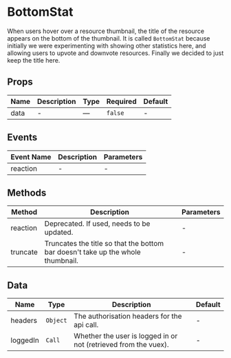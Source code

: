 # BottomStat

When users hover over a resource thumbnail, the title of the resource appears on the bottom of the thumbnail. It is called `BottomStat` because initially we were experimenting with showing other statistics here, and allowing users to upvote and downvote resources. Finally we decided to just keep the title here.

## Props

<!-- @vuese:BottomStat:props:start -->
|Name|Description|Type|Required|Default|
|---|---|---|---|---|
|data|-|—|`false`|-|

<!-- @vuese:BottomStat:props:end -->


## Events

<!-- @vuese:BottomStat:events:start -->
|Event Name|Description|Parameters|
|---|---|---|
|reaction|-|-|

<!-- @vuese:BottomStat:events:end -->


## Methods

<!-- @vuese:BottomStat:methods:start -->
|Method|Description|Parameters|
|---|---|---|
|reaction|Deprecated. If used, needs to be updated.|-|
|truncate|Truncates the title so that the bottom bar doesn't take up the whole thumbnail.|-|

<!-- @vuese:BottomStat:methods:end -->


## Data

<!-- @vuese:BottomStat:data:start -->
|Name|Type|Description|Default|
|---|---|---|---|
|headers|`Object`|The authorisation headers for the api call.|-|
|loggedIn|`Call`|Whether the user is logged in or not (retrieved from the vuex).|-|

<!-- @vuese:BottomStat:data:end -->


